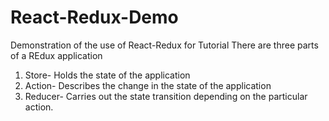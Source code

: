 # React-Redux-Demo
Demonstration of the use of React-Redux for Tutorial
There are three parts of a REdux application
1) Store- Holds the state of the application
2) Action- Describes the change in the state of the application
3) Reducer- Carries out the state transition depending on the particular action.
